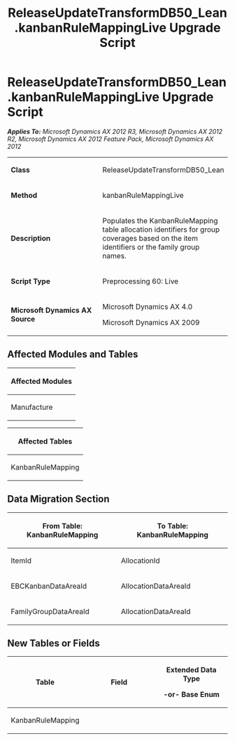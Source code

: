 ﻿---
title: ReleaseUpdateTransformDB50_Lean.kanbanRuleMappingLive Upgrade Script
TOCTitle: ReleaseUpdateTransformDB50_Lean.kanbanRuleMappingLive Upgrade Script
ms:assetid: 9d75bc95-b612-410d-03cc-2c9e5d7ccd6e
ms:mtpsurl: https://msdn.microsoft.com/en-us/library/JJ736628(v=AX.60)
ms:contentKeyID: 49710071
ms.date: 05/18/2015
mtps_version: v=AX.60
---

# ReleaseUpdateTransformDB50\_Lean.kanbanRuleMappingLive Upgrade Script 


_**Applies To:** Microsoft Dynamics AX 2012 R3, Microsoft Dynamics AX 2012 R2, Microsoft Dynamics AX 2012 Feature Pack, Microsoft Dynamics AX 2012_

<table>
<colgroup>
<col style="width: 50%" />
<col style="width: 50%" />
</colgroup>
<tbody>
<tr class="odd">
<td><p><strong>Class</strong></p></td>
<td><p>ReleaseUpdateTransformDB50_Lean</p></td>
</tr>
<tr class="even">
<td><p><strong>Method</strong></p></td>
<td><p>kanbanRuleMappingLive</p></td>
</tr>
<tr class="odd">
<td><p><strong>Description</strong></p></td>
<td><p>Populates the KanbanRuleMapping table allocation identifiers for group coverages based on the item identifiers or the family group names.</p></td>
</tr>
<tr class="even">
<td><p><strong>Script Type</strong></p></td>
<td><p>Preprocessing 60: Live</p></td>
</tr>
<tr class="odd">
<td><p><strong>Microsoft Dynamics AX Source</strong></p></td>
<td><p>Microsoft Dynamics AX 4.0</p>
<p>Microsoft Dynamics AX 2009</p></td>
</tr>
</tbody>
</table>


## Affected Modules and Tables

<table>
<colgroup>
<col style="width: 100%" />
</colgroup>
<thead>
<tr class="header">
<th><p>Affected Modules</p></th>
</tr>
</thead>
<tbody>
<tr class="odd">
<td><p>Manufacture</p></td>
</tr>
</tbody>
</table>


<table>
<colgroup>
<col style="width: 100%" />
</colgroup>
<thead>
<tr class="header">
<th><p>Affected Tables</p></th>
</tr>
</thead>
<tbody>
<tr class="odd">
<td><p>KanbanRuleMapping</p></td>
</tr>
</tbody>
</table>


## Data Migration Section

<table>
<colgroup>
<col style="width: 50%" />
<col style="width: 50%" />
</colgroup>
<thead>
<tr class="header">
<th><p>From Table: KanbanRuleMapping</p></th>
<th><p>To Table: KanbanRuleMapping</p></th>
</tr>
</thead>
<tbody>
<tr class="odd">
<td><p>ItemId</p></td>
<td><p>AllocationId</p></td>
</tr>
<tr class="even">
<td><p>EBCKanbanDataAreaId</p></td>
<td><p>AllocationDataAreaId</p></td>
</tr>
<tr class="odd">
<td><p>FamilyGroupDataAreaId</p></td>
<td><p>AllocationDataAreaId</p></td>
</tr>
</tbody>
</table>


## New Tables or Fields

<table>
<colgroup>
<col style="width: 33%" />
<col style="width: 33%" />
<col style="width: 33%" />
</colgroup>
<thead>
<tr class="header">
<th><p>Table</p></th>
<th><p>Field</p></th>
<th><p>Extended Data Type</p>
<p>-or- Base Enum</p></th>
</tr>
</thead>
<tbody>
<tr class="odd">
<td><p>KanbanRuleMapping</p></td>
<td><p></p></td>
<td><p></p></td>
</tr>
</tbody>
</table>

  


